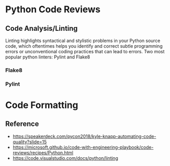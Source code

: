 # Python Code Reviews


## Code Analysis/Linting
Linting highlights syntactical and stylistic problems in your Python source code, which oftentimes helps you identify and correct subtle programming errors or unconventional coding practices that can lead to errors. Two most popular python linters: Pylint and Flake8
### Flake8


### Pylint

# Code Formatting



## Reference
- https://speakerdeck.com/pycon2018/kyle-knapp-automating-code-quality?slide=15
- https://microsoft.github.io/code-with-engineering-playbook/code-reviews/recipes/Python.html
- https://code.visualstudio.com/docs/python/linting